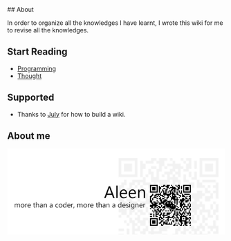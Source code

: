 <link rel="stylesheet" type="text/css" href="css/stylesheet.css">
## About

In order to organize all the knowledges I have learnt, I wrote this wiki for me to revise all the knowledges.

## Start Reading
 * [Programming](Programming/Programming%20Menu.md)
 * [Thought](Thought/Thought%20Menu.md)


## Supported
 * Thanks to [July](github.com/julycoding) for how to build a wiki.
 
## About me
<a href="http://aleen42.github.io/" target="_blank" ><img src="./pic/tail.gif"></a>
